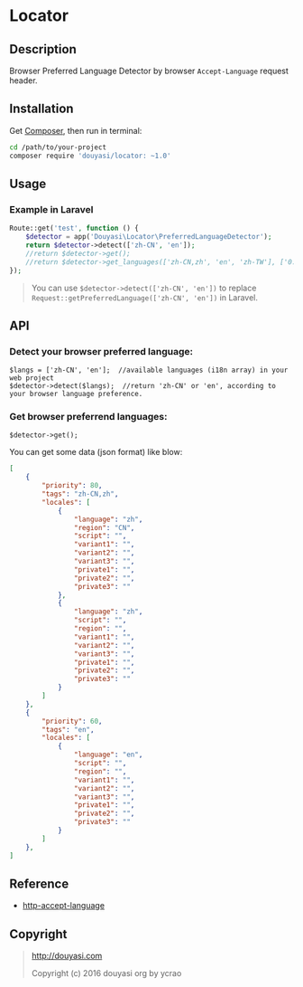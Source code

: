 Locator
=======

Description
-----------

Browser Preferred Language Detector by browser `Accept-Language` request header.

Installation
------------

Get [Composer](https://getcomposer.org/), then run in terminal:

```bash
cd /path/to/your-project
composer require 'douyasi/locator: ~1.0'
```

Usage
-----

### Example in Laravel

```php
Route::get('test', function () {
    $detector = app('Douyasi\Locator\PreferredLanguageDetector');
    return $detector->detect(['zh-CN', 'en']);
    //return $detector->get();
    //return $detector->get_languages(['zh-CN,zh', 'en', 'zh-TW'], ['0.8', '0.6', '0.4']);
});
```


>   You can use `$detector->detect(['zh-CN', 'en'])` to replace `Request::getPreferredLanguage(['zh-CN', 'en'])` in Laravel.

API
---

### Detect your browser preferred language:

```
$langs = ['zh-CN', 'en'];  //available languages (i18n array) in your web project
$detector->detect($langs);  //return 'zh-CN' or 'en', according to your browser language preference.
```

### Get browser preferrend languages:

```
$detector->get();
```

You can get some data (json format) like blow:

```json
[
    {
        "priority": 80,
        "tags": "zh-CN,zh",
        "locales": [
            {
                "language": "zh",
                "region": "CN",
                "script": "",
                "variant1": "",
                "variant2": "",
                "variant3": "",
                "private1": "",
                "private2": "",
                "private3": ""
            },
            {
                "language": "zh",
                "script": "",
                "region": "",
                "variant1": "",
                "variant2": "",
                "variant3": "",
                "private1": "",
                "private2": "",
                "private3": ""
            }
        ]
    },
    {
        "priority": 60,
        "tags": "en",
        "locales": [
            {
                "language": "en",
                "script": "",
                "region": "",
                "variant1": "",
                "variant2": "",
                "variant3": "",
                "private1": "",
                "private2": "",
                "private3": ""
            }
        ]
    },
]
```

Reference
---------

 * [http-accept-language](https://github.com/BaguettePHP/http-accept-language)

Copyright
---------

> http://douyasi.com
>
> Copyright (c) 2016 douyasi org by ycrao
